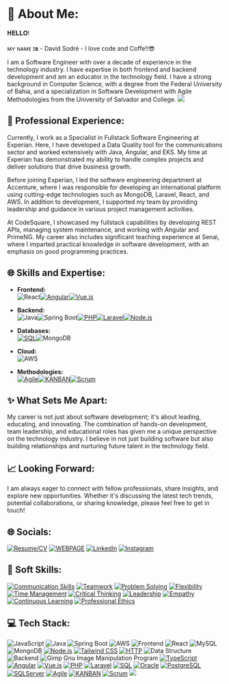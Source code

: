 # 💫 About Me:
 𝐇𝐄𝐋𝐋𝐎!<br><br>ᴍʏ ɴᴀᴍᴇ ɪ𝐬 - David Sodré - I love code and Coffe!!😎

I am a Software Engineer with over a decade of experience in the technology industry. I have expertise in both frontend and backend development and am an educator in the technology field. I have a strong background in Computer Science, with a degree from the Federal University of Bahia, and a specialization in Software Development with Agile Methodologies from the University of Salvador and College.
[![](https://visitcount.itsvg.in/api?id=davidsodrelins&label=Profile%20Views&color=4&icon=2&pretty=false)](https://visitcount.itsvg.in)
## 🚀 Professional Experience:
Currently, I work as a Specialist in Fullstack Software Engineering at Experian. Here, I have developed a Data Quality tool for the communications sector and worked extensively with Java, Angular, and EKS. My time at Experian has demonstrated my ability to handle complex projects and deliver solutions that drive business growth.

Before joining Experian, I led the software engineering department at Accenture, where I was responsible for developing an international platform using cutting-edge technologies such as MongoDB, Laravel, React, and AWS. In addition to development, I supported my team by providing leadership and guidance in various project management activities.

At CodeSquare, I showcased my fullstack capabilities by developing REST APIs, managing system maintenance, and working with Angular and PrimeNG. My career also includes significant teaching experience at Senai, where I imparted practical knowledge in software development, with an emphasis on good programming practices.

## 🌐 Skills and Expertise:

- **Frontend:** <br>
 ![React](https://img.shields.io/badge/react-%2320232a.svg?style=for-the-badge&logo=react&logoColor=%2361DAFB)[![Angular](https://img.shields.io/badge/angular-%23DD0031.svg?style=for-the-badge&logo=angular&logoColor=white)](https://angular.io/)[![Vue.js](https://img.shields.io/badge/vue.js-%234FC08D.svg?style=for-the-badge&logo=vue.js&logoColor=white)](https://vuejs.org/)

- **Backend:**<br>
  ![Java](https://img.shields.io/badge/java-%23ED8B00.svg?style=for-the-badge&logo=java&logoColor=white)![Spring Boot](https://img.shields.io/badge/Spring%20Boot-6DB33F?style=for-the-badge&logo=spring-boot&logoColor=white)[![PHP](https://img.shields.io/badge/php-%23777BB4.svg?style=for-the-badge&logo=php&logoColor=white)](https://www.php.net/)[![Laravel](https://img.shields.io/badge/laravel-%23FF2D20.svg?style=for-the-badge&logo=laravel&logoColor=white)](https://laravel.com/)[![Node.js](https://img.shields.io/badge/Node.js-%23339933.svg?style=for-the-badge&logo=node.js&logoColor=white)](https://nodejs.org/)

- **Databases:**<br>
  [![SQL](https://img.shields.io/badge/sql-%2307405e.svg?style=for-the-badge&logo=sql&logoColor=white)](https://www.w3schools.com/sql/)![MongoDB](https://img.shields.io/badge/MongoDB-%234ea94b.svg?style=for-the-badge&logo=mongodb&logoColor=white)

- **Cloud:**<br>
  ![AWS](https://img.shields.io/badge/AWS-%23FF9900.svg?style=for-the-badge&logo=amazon-aws&logoColor=white)

- **Methodologies:**<br>
  [![Agile](https://img.shields.io/badge/agile-%2300C4CC.svg?style=for-the-badge&logo=agile&logoColor=white)](https://agilemanifesto.org/)[![KANBAN](https://img.shields.io/badge/kanban-%23339933.svg?style=for-the-badge&logo=kanban&logoColor=white)](https://www.atlassian.com/agile/kanban)[![Scrum](https://img.shields.io/badge/scrum-%2300C4CC.svg?style=for-the-badge&logo=scrum&logoColor=white)](https://www.scrum.org/)

## ✨ What Sets Me Apart:
My career is not just about software development; it's about leading, educating, and innovating. The combination of hands-on development, team leadership, and educational roles has given me a unique perspective on the technology industry. I believe in not just building software but also building relationships and nurturing future talent in the technology field.

## 📈 Looking Forward:
I am always eager to connect with fellow professionals, share insights, and explore new opportunities. Whether it's discussing the latest tech trends, potential collaborations, or sharing knowledge, please feel free to get in touch!

## 🌐 Socials:

[![Resume/CV](https://img.shields.io/badge/RESUME-CV-red?style=for-the-badge&logo=resume&logoColor=white)](https://www.davidsodre.com.br/#about) 
[![WEBPAGE](https://img.shields.io/badge/-HOMEPAGE-blue?style=for-the-badge&logo=codechef&logoColor=white)](https://www.davidsodre.com.br) 
[![LinkedIn](https://img.shields.io/badge/LINKEDIN-%230077B5.svg?style=for-the-badge&logo=LinkedIn&logoColor=white)](https://www.linkedin.com/in/davidsodrelins/)
[![Instagram](https://img.shields.io/badge/INSTAGRAM-%23E4405F.svg?style=for-the-badge&logo=Instagram&logoColor=white)](https://www.instagram.com/davidsodrelins/)

## 💼 Soft Skills:

[![Communication Skills](https://img.shields.io/badge/Communication%20Skills-%2300C4CC.svg?style=for-the-badge&logoColor=white&color=blueviolet)](https://en.wikipedia.org/wiki/Communication_skills)
[![Teamwork](https://img.shields.io/badge/Teamwork-%2300C4CC.svg?style=for-the-badge&logoColor=white&color=green)](https://en.wikipedia.org/wiki/Teamwork)
[![Problem Solving](https://img.shields.io/badge/Problem%20Solving-%2300C4CC.svg?style=for-the-badge&logoColor=white&color=blue)](https://en.wikipedia.org/wiki/Problem_solving)
[![Flexibility](https://img.shields.io/badge/Flexibility-%2300C4CC.svg?style=for-the-badge&logoColor=white&color=darkorange)](https://en.wikipedia.org/wiki/Flexibility)
[![Time Management](https://img.shields.io/badge/Time%20Management-%2300C4CC.svg?style=for-the-badge&logoColor=white&color=forestgreen)](https://en.wikipedia.org/wiki/Time_management)
[![Critical Thinking](https://img.shields.io/badge/Critical%20Thinking-%2300C4CC.svg?style=for-the-badge&logoColor=white&color=indigo)](https://en.wikipedia.org/wiki/Critical_thinking)
[![Leadership](https://img.shields.io/badge/Leadership-%2300C4CC.svg?style=for-the-badge&logoColor=white&color=darkred)](https://en.wikipedia.org/wiki/Leadership)
[![Empathy](https://img.shields.io/badge/Empathy-%2300C4CC.svg?style=for-the-badge&logoColor=white&color=slategray)](https://en.wikipedia.org/wiki/Empathy)
[![Continuous Learning](https://img.shields.io/badge/Continuous%20Learning-%2300C4CC.svg?style=for-the-badge&logoColor=white&color=tomato)](https://en.wikipedia.org/wiki/Lifelong_learning)
[![Professional Ethics](https://img.shields.io/badge/Professional%20Ethics-%2300C4CC.svg?style=for-the-badge&logoColor=white&color=gold)](https://en.wikipedia.org/wiki/Professional_ethics)


## 💻 Tech Stack:
![JavaScript](https://img.shields.io/badge/javascript-%23323330.svg?style=for-the-badge&logo=javascript&logoColor=%23F7DF1E)
![Java](https://img.shields.io/badge/java-%23ED8B00.svg?style=for-the-badge&logo=java&logoColor=white)
![Spring Boot](https://img.shields.io/badge/Spring%20Boot-6DB33F?style=for-the-badge&logo=spring-boot&logoColor=white)
![AWS](https://img.shields.io/badge/AWS-%23FF9900.svg?style=for-the-badge&logo=amazon-aws&logoColor=white)
![Frontend](https://img.shields.io/badge/Frontend-%23563D7C.svg?style=for-the-badge&logo=bootstrap&logoColor=white)
![React](https://img.shields.io/badge/react-%2320232a.svg?style=for-the-badge&logo=react&logoColor=%2361DAFB)
![MySQL](https://img.shields.io/badge/mysql-%2300f.svg?style=for-the-badge&logo=mysql&logoColor=white)
![MongoDB](https://img.shields.io/badge/MongoDB-%234ea94b.svg?style=for-the-badge&logo=mongodb&logoColor=white)
[![Node.js](https://img.shields.io/badge/Node.js-%23339933.svg?style=for-the-badge&logo=node.js&logoColor=white)](https://nodejs.org/)
[![Tailwind CSS](https://img.shields.io/badge/Tailwind%20CSS-%231a202c.svg?style=for-the-badge&logo=tailwind-css&logoColor=white)](https://tailwindcss.com/)
[![HTTP](https://img.shields.io/badge/HTTP-%23000000.svg?style=for-the-badge&logo=http&logoColor=white)](https://developer.mozilla.org/en-US/docs/Web/HTTP)
![Data Structure](https://img.shields.io/badge/Adobe%20Premiere%20Pro-9999FF.svg?style=for-the-badge&logo=Adobe%20Premiere%20Pro&logoColor=white)
![Backend](https://img.shields.io/badge/Backend-%2300C4CC.svg?style=for-the-badge&logo=Canva&logoColor=white)
![Gimp Gnu Image Manipulation Program](https://img.shields.io/badge/Gimp-657D8B?style=for-the-badge&logo=gimp&logoColor=FFFFFF)
[![TypeScript](https://img.shields.io/badge/typescript-%23007ACC.svg?style=for-the-badge&logo=typescript&logoColor=white)](https://www.typescriptlang.org/)
[![Angular](https://img.shields.io/badge/angular-%23DD0031.svg?style=for-the-badge&logo=angular&logoColor=white)](https://angular.io/)
[![Vue.js](https://img.shields.io/badge/vue.js-%234FC08D.svg?style=for-the-badge&logo=vue.js&logoColor=white)](https://vuejs.org/)
[![PHP](https://img.shields.io/badge/php-%23777BB4.svg?style=for-the-badge&logo=php&logoColor=white)](https://www.php.net/)
[![Laravel](https://img.shields.io/badge/laravel-%23FF2D20.svg?style=for-the-badge&logo=laravel&logoColor=white)](https://laravel.com/)
[![SQL](https://img.shields.io/badge/sql-%2307405e.svg?style=for-the-badge&logo=sql&logoColor=white)](https://www.w3schools.com/sql/)
[![Oracle](https://img.shields.io/badge/oracle-%23F00000.svg?style=for-the-badge&logo=oracle&logoColor=white)](https://www.oracle.com/database/)
[![PostgreSQL](https://img.shields.io/badge/postgresql-%23336791.svg?style=for-the-badge&logo=postgresql&logoColor=white)](https://www.postgresql.org/)
[![SQLServer](https://img.shields.io/badge/sqlserver-%23CC2927.svg?style=for-the-badge&logo=microsoft-sql-server&logoColor=white)](https://www.microsoft.com/en-us/sql-server)
[![Agile](https://img.shields.io/badge/agile-%2300C4CC.svg?style=for-the-badge&logo=agile&logoColor=white)](https://agilemanifesto.org/)
[![KANBAN](https://img.shields.io/badge/kanban-%23339933.svg?style=for-the-badge&logo=kanban&logoColor=white)](https://www.atlassian.com/agile/kanban)
[![Scrum](https://img.shields.io/badge/scrum-%2300C4CC.svg?style=for-the-badge&logo=scrum&logoColor=white)](https://www.scrum.org/)
[![](https://visitcount.itsvg.in/api?id=davidsodrelins&label=Profile%20Views&color=4&icon=2&pretty=false)](https://visitcount.itsvg.in)
